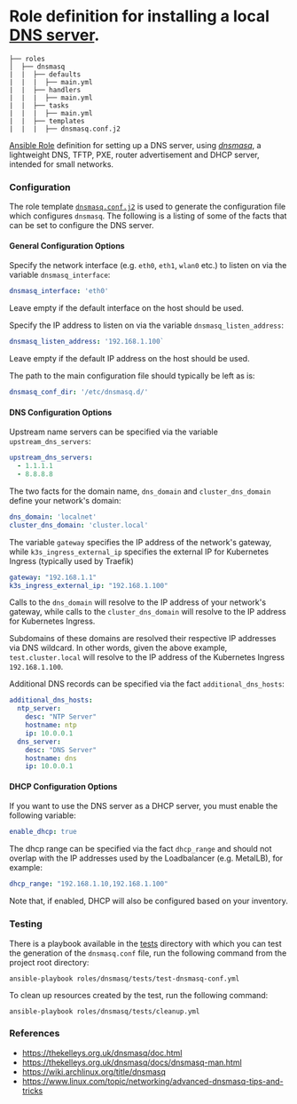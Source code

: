# Role definition for installing a local [DNS server](https://thekelleys.org.uk/dnsmasq/doc.html).

```
├── roles
│  ├── dnsmasq
|  |  ├── defaults
|  |  |  ├── main.yml
|  |  ├── handlers 
|  |  |  ├── main.yml  
|  |  ├── tasks 
|  |  |  ├── main.yml  
|  |  ├── templates
|  |  |  ├── dnsmasq.conf.j2
```

[Ansible Role](https://docs.ansible.com/ansible/latest/playbook_guide/playbooks_reuse_roles.html#roles) definition for setting up a DNS server, using [*dnsmasq*](https://thekelleys.org.uk/dnsmasq/doc.html), a lightweight DNS, TFTP, PXE, router advertisement and DHCP server, intended for small networks.

### Configuration
                   
The role template [`dnsmasq.conf.j2`](templates/dnsmasq.conf.j2) is used to generate the configuration file which configures `dnsmasq`. The following is a listing of some of the 
facts that can be set to configure the DNS server.
  
#### General Configuration Options 
Specify the network interface (e.g. `eth0`, `eth1`, `wlan0` etc.) to listen on via the variable `dnsmasq_interface`:
```yaml
dnsmasq_interface: 'eth0'
```
Leave empty if the default interface on the host should be used.

Specify the IP address to listen on via the variable `dnsmasq_listen_address`:
```yaml
dnsmasq_listen_address: '192.168.1.100`
```
Leave empty if the default IP address on the host should be used.

The path to the main configuration file should typically be left as is:
```yaml
dnsmasq_conf_dir: '/etc/dnsmasq.d/'
```
                                   
#### DNS Configuration Options

Upstream name servers can be specified via the variable `upstream_dns_servers`:
```yaml
upstream_dns_servers:
  - 1.1.1.1
  - 8.8.8.8
```
            
The two facts for the domain name, `dns_domain` and `cluster_dns_domain` define your network's domain:
```yaml
dns_domain: 'localnet'
cluster_dns_domain: 'cluster.local'
```
    
The variable `gateway` specifies the IP address of the network's gateway, while `k3s_ingress_external_ip` specifies the external IP for Kubernetes Ingress (typically used by Traefik)
```yaml
gateway: "192.168.1.1"
k3s_ingress_external_ip: "192.168.1.100"
```

Calls to the `dns_domain` will resolve to the IP address of your network's gateway, while calls to the `cluster_dns_domain` will resolve to the IP address for Kubernetes Ingress.

Subdomains of these domains are resolved their respective IP addresses via DNS wildcard. In other words, given the above example, `test.cluster.local` will resolve to the IP address of the 
Kubernetes Ingress `192.168.1.100`.
              
Additional DNS records can be specified via the fact `additional_dns_hosts`:
```yaml
additional_dns_hosts:
  ntp_server:
    desc: "NTP Server"
    hostname: ntp
    ip: 10.0.0.1
  dns_server:
    desc: "DNS Server"
    hostname: dns
    ip: 10.0.0.1
```

#### DHCP Configuration Options

If you want to use the DNS server as a DHCP server, you must enable the following variable:
```yaml
enable_dhcp: true
```

The dhcp range can be specified via the fact `dhcp_range` and should not overlap with the IP addresses used by the Loadbalancer (e.g. MetalLB), for example:
```yaml
dhcp_range: "192.168.1.10,192.168.1.100"
```

Note that, if enabled, DHCP will also be configured based on your inventory.

### Testing

There is a playbook available in the [tests](tests/test-dnsmasq-conf.yml) directory with which you can test the generation of the `dnsmasq.conf` file,
run the following command from the project root directory:
```shell
ansible-playbook roles/dnsmasq/tests/test-dnsmasq-conf.yml
```

To clean up resources created by the test, run the following command:
```shell
ansible-playbook roles/dnsmasq/tests/cleanup.yml
```

### References

- https://thekelleys.org.uk/dnsmasq/doc.html
- https://thekelleys.org.uk/dnsmasq/docs/dnsmasq-man.html
- https://wiki.archlinux.org/title/dnsmasq
- https://www.linux.com/topic/networking/advanced-dnsmasq-tips-and-tricks


